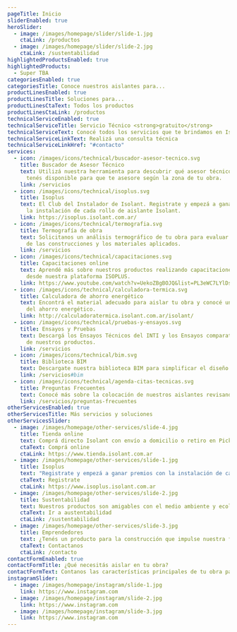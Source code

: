 ```yaml
---
pageTitle: Inicio
sliderEnabled: true
heroSlider:
  - image: /images/homepage/slider/slide-1.jpg
    ctaLink: /productos
  - image: /images/homepage/slider/slide-2.jpg
    ctaLink: /sustentabilidad
highlightedProductsEnabled: true
highlightedProducts:
  - Super TBA
categoriesEnabled: true
categoriesTitle: Conoce nuestros aislantes para...
productLinesEnabled: true
productLinesTitle: Soluciones para...
productLinesCtaText: Todos los productos
productLinesCtaLink: /productos
technicalServiceEnabled: true
technicalServiceTitle: Servicio Técnico <strong>gratuito</strong>
technicalServiceText: Conocé todos los servicios que te brindamos en Isolant para facilitar tu trabajo en obra.
technicalServiceLinkText: Realizá una consulta técnica
technicalServiceLinkHref: "#contacto"
services:
  - icon: /images/icons/technical/buscador-asesor-tecnico.svg
    title: Buscador de Asesor Técnico
    text: Utilizá nuestra herramienta para descubrir qué asesor técnico Isolant
      tenés disponible para que te asesore según la zona de tu obra.
    link: /servicios
  - icon: /images/icons/technical/isoplus.svg
    title: Isoplus
    text: El Club del Instalador de Isolant. Registrate y empezá a ganar premios con
      la instalación de cada rollo de aislante Isolant.
    link: https://isoplus.isolant.com.ar/
  - icon: /images/icons/technical/termografia.svg
    title: Termografía de obra
    text: Solicitanos un análisis termográfico de tu obra para evaluar el comportamiento
      de las construcciones y los materiales aplicados.
    link: /servicios
  - icon: /images/icons/technical/capacitaciones.svg
    title: Capacitaciones online
    text: Aprendé más sobre nuestros productos realizando capacitaciones online
      desde nuestra plataforma ISOPLUS.
    link: https://www.youtube.com/watch?v=UekoZBgBOJQ&list=PL3eWC7LYlDsNSb17-ylqL8UFfk5DJu1Ft
  - icon: /images/icons/technical/calculadora-termica.svg
    title: Calculadora de ahorro energético
    text: Encontrá el material adecuado para aislar tu obra y conocé un estimado
      del ahorro energético.
    link: http://calculadoratermica.isolant.com.ar/isolant/
  - icon: /images/icons/technical/pruebas-y-ensayos.svg
    title: Ensayos y Pruebas
    text: Descargá los Ensayos Técnicos del INTI y los Ensayos comparativos internos
      de nuestros productos.
    link: /servicios
  - icon: /images/icons/technical/bim.svg
    title: Biblioteca BIM
    text: Descargate nuestra biblioteca BIM para simplificar el diseño y presupuesto de tus proyectos.
    link: /servicios#bim
  - icon: /images/icons/technical/agenda-citas-tecnicas.svg
    title: Preguntas Frecuentes
    text: Conocé más sobre la colocación de nuestros aislantes revisando nuestras Preguntas Frecuentes.
    link: /servicios/preguntas-frecuentes
otherServicesEnabled: true
otherServicesTitle: Más servicios y soluciones
otherServicesSlider:
  - image: /images/homepage/other-services/slide-4.jpg
    title: Tienda online
    text: Comprá directo Isolant con envío a domicilio o retiro en Pick up points.
    ctaText: Comprá online
    ctaLink: https://www.tienda.isolant.com.ar
  - image: /images/homepage/other-services/slide-1.jpg
    title: Isoplus
    text: "Registrate y empezá a ganar premios con la instalación de cada rollo de aislante Isolant: ¡Es fácil y gratis!"
    ctaText: Registrate
    ctaLink: https://www.isoplus.isolant.com.ar
  - image: /images/homepage/other-services/slide-2.jpg
    title: Sustentabilidad
    text: Nuestros productos son amigables con el medio ambiente y ecológicos. Conocé más debajo.
    ctaText: Ir a austentabilidad
    ctaLink: /sustentabilidad
  - image: /images/homepage/other-services/slide-3.jpg
    title: Emprendedores
    text: ¿Tenés un producto para la construcción que impulse nuestra filosofía de Triple Impacto? Escribinos!
    ctaText: Contactanos
    ctaLink: /contacto
contactFormEnabled: true
contactFormTitle: ¿Qué necesitás aislar en tu obra?
contactFormText: Contanos las características principales de tu obra para que podamos recomendarte el mejor aislante.
instagramSlider:
  - image: /images/homepage/instagram/slide-1.jpg
    link: https://www.instagram.com
  - image: /images/homepage/instagram/slide-2.jpg
    link: https://www.instagram.com
  - image: /images/homepage/instagram/slide-3.jpg
    link: https://www.instagram.com
---
```

